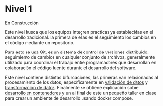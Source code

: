 # Nivel 1
En Construcción


Este nivel busca que los equipos integren practicas ya establecidas en el desarrollo tradicional. la primera de ellas es el seguimiento los cambios en el código mediante un repositorio.

Para esto se usa Git, es un sistema de control de versiones distribuido: seguimiento de cambios en cualquier conjunto de archivos, generalmente utilizado para coordinar el trabajo entre programadores que desarrollan en colaboración el código fuente durante el desarrollo del software. 

Este nivel contiene distintas bifurcaciones, las primeras van relacionadas al procesamiento de los datos, específicamente en [validación de datos](./Validacion_de_datos) y [transformación de datos](./Transformacion_de_datos). Finalmente se obtiene explicación sobre [desarrollo en contenedores](./Desarollo_en_contenedores/README.md) y un al final de este un pequeño taller en clase para crear un ambiente de desarrollo usando docker compose.
